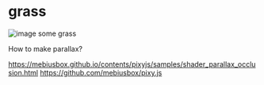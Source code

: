 # grass

![image](https://user-images.githubusercontent.com/6391152/131822053-2342ea52-e9ae-40f6-8649-302f20e7b369.png)
some grass

How to make parallax?

https://mebiusbox.github.io/contents/pixyjs/samples/shader_parallax_occlusion.html
https://github.com/mebiusbox/pixy.js
